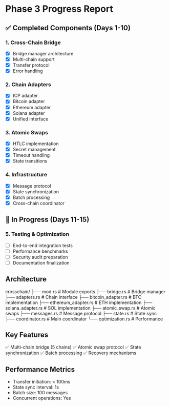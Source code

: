 # Phase 3 Progress Report

## ✅ Completed Components (Days 1-10)

### 1. Cross-Chain Bridge
- [x] Bridge manager architecture
- [x] Multi-chain support
- [x] Transfer protocol
- [x] Error handling

### 2. Chain Adapters
- [x] ICP adapter
- [x] Bitcoin adapter
- [x] Ethereum adapter
- [x] Solana adapter
- [x] Unified interface

### 3. Atomic Swaps
- [x] HTLC implementation
- [x] Secret management
- [x] Timeout handling
- [x] State transitions

### 4. Infrastructure
- [x] Message protocol
- [x] State synchronization
- [x] Batch processing
- [x] Cross-chain coordinator

## 🔄 In Progress (Days 11-15)

### 5. Testing & Optimization
- [ ] End-to-end integration tests
- [ ] Performance benchmarks
- [ ] Security audit preparation
- [ ] Documentation finalization

## Architecture
crosschain/
├── mod.rs             # Module exports
├── bridge.rs          # Bridge manager
├── adapters.rs        # Chain interface
├── bitcoin_adapter.rs # BTC implementation
├── ethereum_adapter.rs # ETH implementation
├── solana_adapter.rs  # SOL implementation
├── atomic_swap.rs     # Atomic swaps
├── messages.rs        # Message protocol
├── state.rs          # State sync
├── coordinator.rs     # Main coordinator
└── optimization.rs    # Performance

## Key Features
✅ Multi-chain bridge (5 chains)
✅ Atomic swap protocol
✅ State synchronization
✅ Batch processing
✅ Recovery mechanisms

## Performance Metrics
- Transfer initiation: < 100ms
- State sync interval: 1s
- Batch size: 100 messages
- Concurrent operations: Yes
